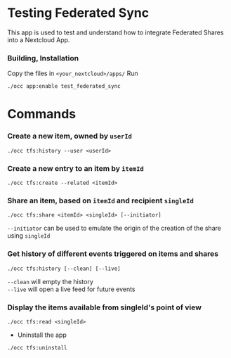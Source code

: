 # Testing Federated Sync

This app is used to test and understand how to integrate Federated Shares into a Nextcloud App.

### Building, Installation

Copy the files in `<your_nextcloud>/apps/`
Run

```
./occ app:enable test_federated_sync
```

# Commands

### Create a new item, owned by `userId`

```
./occ tfs:history --user <userId>
```

### Create a new entry to an item by `itemId`

```
./occ tfs:create --related <itemId>
```

### Share an item, based on `itemId` and recipient `singleId`

```
./occ tfs:share <itemId> <singleId> [--initiator]
```

`--initiator` can be used to emulate the origin of the creation of the share using `singleId`

### Get history of different events triggered on items and shares

```
./occ tfs:history [--clean] [--live]
```

`--clean` will empty the history  
`--live` will open a live feed for future events

### Display the items available from singleId's point of view

```
./occ tfs:read <singleId>
```

- Uninstall the app

```
./occ tfs:uninstall
```



